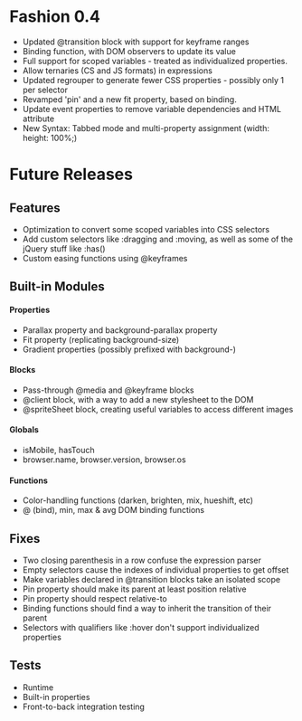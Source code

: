 # Fashion 0.4

* Updated @transition block with support for keyframe ranges
* Binding function, with DOM observers to update its value
* Full support for scoped variables - treated as individualized properties.
* Allow ternaries (CS and JS formats) in expressions
* Updated regrouper to generate fewer CSS properties - possibly only 1 per selector
* Revamped 'pin' and a new fit property, based on binding.
* Update event properties to remove variable dependencies and HTML attribute
* New Syntax: Tabbed mode and multi-property assignment (width: height: 100%;)

# Future Releases

## Features

* Optimization to convert some scoped variables into CSS selectors
* Add custom selectors like :dragging and :moving, as well as some of the jQuery stuff like :has()
* Custom easing functions using @keyframes

## Built-in Modules

#### Properties
* Parallax property and background-parallax property
* Fit property (replicating background-size)
* Gradient properties (possibly prefixed with background-)

#### Blocks
* Pass-through @media and @keyframe blocks
* @client block, with a way to add a new stylesheet to the DOM
* @spriteSheet block, creating useful variables to access different images

#### Globals
* isMobile, hasTouch
* browser.name, browser.version, browser.os

#### Functions
* Color-handling functions (darken, brighten, mix, hueshift, etc)
* @ (bind), min, max & avg DOM binding functions


## Fixes

* Two closing parenthesis in a row confuse the expression parser
* Empty selectors cause the indexes of individual properties to get offset
* Make variables declared in @transition blocks take an isolated scope
* Pin property should make its parent at least position relative
* Pin property should respect relative-to
* Binding functions should find a way to inherit the transition of their parent
* Selectors with qualifiers like :hover don't support individualized properties


## Tests

* Runtime
* Built-in properties
* Front-to-back integration testing